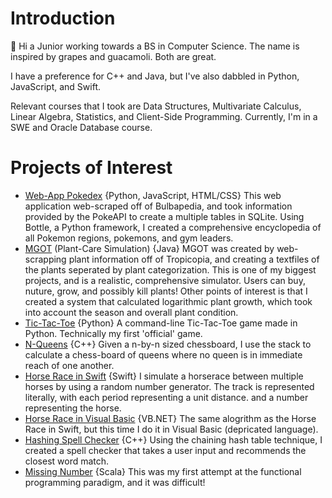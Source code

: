 # Introduction
👋 Hi a Junior working towards a BS in Computer Science. The name is inspired by grapes and guacamoli. Both are great.

I have a preference for C++ and Java, but I've also dabbled in Python, JavaScript, and Swift. 

Relevant courses that I took are Data Structures, Multivariate Calculus, Linear Algebra, Statistics, and Client-Side Programming. Currently, I'm in a SWE and Oracle Database course.

# Projects of Interest
- [Web-App Pokedex](https://github.com/grapemoli/PokeDex) {Python, JavaScript, HTML/CSS}
This web application web-scraped off of Bulbapedia, and took information provided by the PokeAPI to create a multiple tables in SQLite. Using Bottle, a Python framework, I created a comprehensive encyclopedia of all Pokemon regions, pokemons, and gym leaders.
- [MGOT](https://github.com/grapemoli/MGOT) (Plant-Care Simulation) {Java}
MGOT was created by web-scrapping plant information off of Tropicopia, and creating a textfiles of the plants seperated by plant categorization. This is one of my biggest projects, and is a realistic, comprehensive  simulator. Users can buy, nuture, grow, and possibly kill plants! Other points of interest is that I created a system that calculated logarithmic plant growth, which took into account the season and overall plant condition. 
- [Tic-Tac-Toe](https://github.com/grapemoli/Tic-Tac-Toe) {Python}
A command-line Tic-Tac-Toe game made in Python. Technically my first 'official' game.
- [N-Queens](https://github.com/grapemoli/NQueens) {C++}
Given a n-by-n sized chessboard, I use the stack to calculate a chess-board of queens where no queen is in immediate reach of one another. 
- [Horse Race in Swift](https://github.com/grapemoli/horseRaceSwift) {Swift}
I simulate a horserace between multiple horses by using a random number generator. The track is represented literally, with each period representing a unit distance. and a number representing the horse. 
- [Horse Race in Visual Basic](https://github.com/grapemoli/horseRaceVB) {VB.NET}
The same alogrithm as the Horse Race in Swift, but this time I do it in Visual Basic (depricated language). 
- [Hashing Spell Checker](https://github.com/grapemoli/spellChecker) {C++}
Using the chaining hash table technique, I created a spell checker that takes a user input and recommends the closest word match. 
- [Missing Number](https://github.com/grapemoli/missingNumber) {Scala}
This was my first attempt at the functional programming paradigm, and it was difficult!
